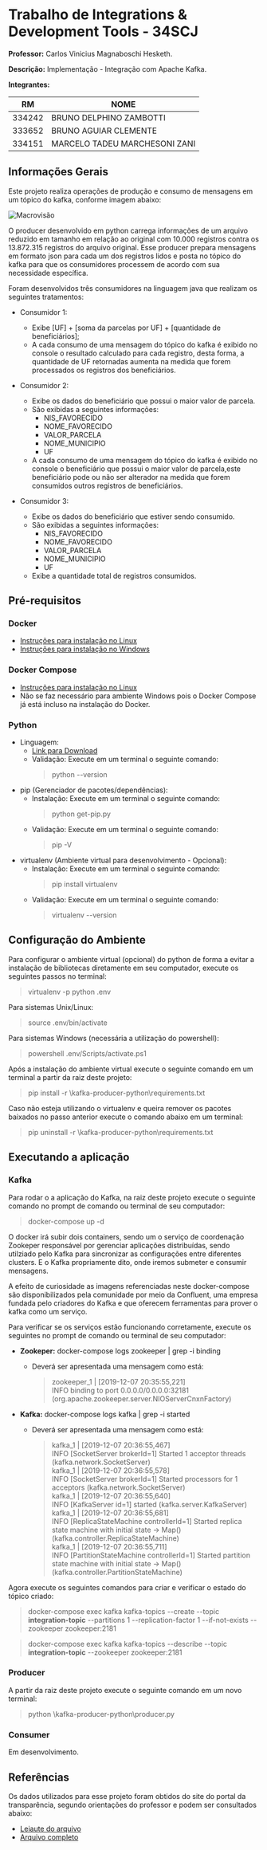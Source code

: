 # Trabalho de Integrations & Development Tools - 34SCJ

**Professor:** Carlos Vinicius Magnaboschi Hesketh.

**Descrição:** Implementação - Integração com Apache Kafka.

**Integrantes:**

| RM      | NOME                     	  |
|-------- |-------------------------------|
| 334242  | BRUNO DELPHINO ZAMBOTTI       |
| 333652  | BRUNO AGUIAR CLEMENTE         |
| 334151  | MARCELO TADEU MARCHESONI ZANI |

## Informações Gerais
Este projeto realiza operações de produção e consumo de mensagens em um tópico do kafka, conforme imagem abaixo:

![Macrovisão](https://github.com/bruno-zambotti/trabalho-integration-and-development-tools-34scj/blob/master/assets/macrovisao.png?raw=true)

O producer desenvolvido em python carrega informações de um arquivo reduzido em tamanho em relação ao original com 10.000 registros contra os 13.872.315 registros do arquivo original. 
Esse producer prepara mensagens em formato json para cada um dos registros lidos e posta no tópico do kafka para que os consumidores processem de acordo com sua necessidade específica.

Foram desenvolvidos três consumidores na linguagem java que realizam os seguintes tratamentos:
- Consumidor 1:
  - Exibe [UF] + [soma da parcelas por UF] + [quantidade de beneficiários]; 
  - A cada consumo de uma mensagem do tópico do kafka é exibido no console o resultado calculado para cada registro, desta forma, a quantidade de UF retornadas aumenta na medida que forem processados os registros dos beneficiários.

- Consumidor 2:
    - Exibe os dados do beneficiário que possui o maior valor de parcela.
    - São exibidas a seguintes informações:
      - NIS_FAVORECIDO
      - NOME_FAVORECIDO
      - VALOR_PARCELA
      - NOME_MUNICIPIO
      - UF 
    - A cada consumo de uma mensagem do tópico do kafka é exibido no console o beneficiário que possui o maior valor de parcela,este beneficiário pode ou não ser alterador na medida que forem consumidos outros registros de beneficiários.

- Consumidor 3:
  - Exibe os dados do beneficiário que estiver sendo consumido.
  - São exibidas a seguintes informações:
    - NIS_FAVORECIDO
    - NOME_FAVORECIDO
    - VALOR_PARCELA
    - NOME_MUNICIPIO
    - UF 
  - Exibe a quantidade total de registros consumidos.  

## Pré-requisitos
### Docker
- [Instruções para instalação no Linux](https://docs.docker.com/install/linux/docker-ce/ubuntu/)
- [Instruções para instalação no Windows](https://docs.docker.com/docker-for-windows/install/)

### Docker Compose
- [Instruções para instalação no Linux](https://docs.docker.com/compose/install/#install-compose)
- Não se faz necessário para ambiente Windows pois o Docker Compose já está incluso na instalação do Docker.

### Python
- Linguagem:
  - [Link para Download](https://www.python.org/downloads/)
  - Validação: Execute em um terminal o seguinte comando:
    > python --version
- pip (Gerenciador de pacotes/dependências):
  - Instalação: Execute em um terminal o seguinte comando:
    > python get-pip.py
  - Validação: Execute em um terminal o seguinte comando:
    > pip -V
- virtualenv (Ambiente virtual para desenvolvimento - Opcional):
  - Instalação: Execute em um terminal o seguinte comando:
    > pip install virtualenv
  - Validação: Execute em um terminal o seguinte comando:      
    > virtualenv --version

## Configuração do Ambiente
Para configurar o ambiente virtual (opcional) do python de forma a evitar a instalação de bibliotecas diretamente em seu computador, execute os seguintes passos no terminal:
> virtualenv -p python .env

Para sistemas Unix/Linux: 
> source .env/bin/activate

Para sistemas Windows (necessária a utilização do powershell): 
> powershell .env/Scripts/activate.ps1

Após a instalação do ambiente virtual execute o seguinte comando em um terminal a partir da raiz deste projeto:
> pip install -r \kafka-producer-python\requirements.txt

Caso não esteja utilizando o virtualenv e queira remover os pacotes baixados no passo anterior execute o comando abaixo em um terminal:
> pip uninstall -r \kafka-producer-python\requirements.txt

## Executando a aplicação
### Kafka

Para rodar o a aplicação do Kafka, na raiz deste projeto execute o seguinte comando no prompt de comando ou terminal de seu computador: 
> docker-compose up -d

O docker irá subir dois containers, sendo um o serviço de coordenação Zookeper responsável por gerenciar aplicações distribuídas, sendo utilziado pelo Kafka para sincronizar as configurações entre diferentes clusters. E o Kafka propriamente dito, onde iremos submeter e consumir mensagens.

A efeito de curiosidade as imagens referenciadas neste docker-compose são disponibilizados pela comunidade por meio da Confluent, uma empresa fundada pelo criadores do Kafka e que oferecem ferramentas para prover o kafka como um serviço.

Para verificar se os serviços estão funcionando corretamente, execute os seguintes no prompt de comando ou terminal de seu computador:
- **Zookeper:** docker-compose logs zookeeper | grep -i binding
  - Deverá ser apresentada uma mensagem como está:
    > zookeeper_1  | [2019-12-07 20:35:55,221] \
      INFO binding to port 0.0.0.0/0.0.0.0:32181 \(org.apache.zookeeper.server.NIOServerCnxnFactory)

- **Kafka:** docker-compose logs kafka | grep -i started
  - Deverá ser apresentada uma mensagem como está:
    > kafka_1    | [2019-12-07 20:36:55,467] \
    INFO [SocketServer brokerId=1] Started 1 acceptor threads (kafka.network.SocketServer) \
    kafka_1      | [2019-12-07 20:36:55,578] \
    INFO [SocketServer brokerId=1] Started processors for 1 acceptors (kafka.network.SocketServer) \
    kafka_1      | [2019-12-07 20:36:55,640] \
    INFO [KafkaServer id=1] started (kafka.server.KafkaServer) \
    kafka_1      | [2019-12-07 20:36:55,681] \
    INFO [ReplicaStateMachine controllerId=1] Started replica state machine with initial state -> Map() (kafka.controller.ReplicaStateMachine) \
    kafka_1      | [2019-12-07 20:36:55,711] \
    INFO [PartitionStateMachine controllerId=1] Started partition state machine with initial state -> Map() (kafka.controller.PartitionStateMachine)
	
Agora execute os seguintes comandos para criar e verificar o estado do tópico criado:

> docker-compose exec kafka kafka-topics --create --topic **integration-topic** --partitions 1 --replication-factor 1 --if-not-exists --zookeeper zookeeper:2181

> docker-compose exec kafka kafka-topics --describe --topic **integration-topic** --zookeeper zookeeper:2181

### Producer

A partir da raiz deste projeto execute o seguinte comando em um novo terminal: 
> python \kafka-producer-python\producer.py

### Consumer
Em desenvolvimento.

## Referências
Os dados utilizados para esse projeto foram obtidos do site do portal da transparência, segundo orientações do professor e podem ser consultados abaixo:
- [Leiaute do arquivo](http://www.portaltransparencia.gov.br/pagina-interna/603397-dicionario-de-dados-bolsa-familia-pagamentos)
- [Arquivo completo](http://www.portaltransparencia.gov.br/download-de-dados/bolsa-familia-pagamentos/201901)
